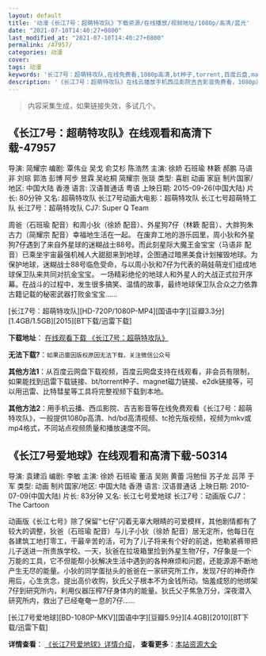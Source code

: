 ```yaml
---
layout: default
title: '动漫《长江7号：超萌特攻队》下载资源/在线播放/视频地址/1080p/高清/蓝光'
date: "2021-07-10T14:40:27+0800"
last_modified_at: "2021-07-10T14:40:27+0800"
permalink: /47957/
categories: 动漫
cover:
tags: 动漫
keywords: '长江7号：超萌特攻队,在线免费看,1080p高清,bt种子,torrent,百度云盘,magnet,磁力链,迅雷下载资源'
description: '《长江7号：超萌特攻队》在线云播放手机西瓜影院吉吉影音免费看，1080p高清bd/hd未删减完整版和tc抢先枪版，mkv/mp4格式，附带bt/torrent种子、magnet/磁力链、百度云盘、网盘资源迅雷下载链接'
---
```


>内容采集生成，如果链接失效，多试几个。


## 《长江7号：超萌特攻队》在线观看和高清下载-47957

导演: 简耀宗 编剧: 覃伟业 吴戈 俞艾杉 陈浩然 主演: 徐娇 石班瑜 林簌 郝鹏 马语非 刘琮 郭浩 彭博 阿步 昱霖 吴屹桐 简耀宗 张琰 类型: 喜剧 动画 家庭 制片国家/地区: 中国大陆 香港 语言: 汉语普通话 粤语 上映日期: 2015-09-26(中国大陆) 片长: 80分钟 又名: 超萌特攻队 长江7号动画大电影：超萌特攻队 长江七号超萌特工队 长江7号：超萌特攻队 CJ7: Super Q Team

周爸（石班瑜 配音）和周小狄（徐娇 配音）、外星狗7仔（林簌 配音）、大胖狗朱古力（简耀宗 配音）幸福地生活在一起。 在废弃工地的游乐园里，周小狄和外星狗7仔遇到了来自外星球的迷糊战士88号。而此刻星际大魔王金宝宝（马语非 配音）已乘坐宇宙最强机械人大甜甜来到地球，企图通过暗黑美食计划摧毁地球。为保护地球，迷糊战士88号临危受命，与以周小狄和7仔为代表的萌娃萌宠们组成地球保卫队来共同对抗金宝宝。 一场精彩绝伦的地球人和外星人的大战正式拉开序幕。在战斗的过程中，发生很多搞笑、温情的故事，最终地球保卫队合众之力依靠古籍记载的秘密武器打败金宝宝……


[长江7号：超萌特攻队][HD-720P/1080P-MP4][国语中字][豆瓣3.3分][1.4GB/1.5GB][2015][BT下载/迅雷下载]

**下载地址**： [在线观看下载 《长江7号：超萌特攻队》](https://www.btdx8.com/torrent/cj7_super_q_team_2015.html) 


**无法下载?**：`如果迅雷因版权原因无法下载，关注微信公众号 `

**其他方法1**：从百度云网盘下载视频，百度云网盘支持在线观看，非会员有限制，如果能找到迅雷下载链接、bt/torrent种子、magnet磁力链接、e2dk链接等，可以用迅雷、比特彗星等工具将完整视频下载到本地。

**其他方法2**：用手机云播、西瓜影院、吉吉影音等在线免费观看《长江7号：超萌特攻队》，一般提供1080p高清、hd/bd高清视频、tc抢先版视频，视频为mkv或mp4格式，不同站点视频质量和播放速度不同。


## 《长江7号爱地球》在线观看和高清下载-50314

导演: 袁建滔 编剧: 李敏 主演: 徐娇 石班瑜 董洁 吴刚 黄蕾 冯勉恒 苏子龙 吕萍 于军 类型: 动画 制片国家/地区: 中国大陆 香港 语言: 汉语普通话 上映日期: 2010-07-09(中国大陆) 片长: 83分钟 又名: 长江七号爱地球 长江7号：动画版 CJ7：The Cartoon

动画版《长江七号》除了保留“七仔”闪着无辜大眼睛的可爱模样，其他剧情都有了较大的调整，狄爸（石班瑜 配音）与儿子小狄（徐娇 配音）居无定所，他每日在各建筑工地打零工，干最辛苦的活，可为了儿子将来有个好的前途，他勒紧裤带把儿子送进一所贵族学校。一天，狄爸在拉圾箱里捡到外星生物7仔，7仔象是一个万能的工具，它不但能帮小狄解决生活中遇到的各种麻烦和问题，还能源源不断地产生无尽的能量。小狄的同学蛋挞头的爸爸在一家研究所工作，发现7仔的神奇作用后，心生贪念，提出高价收购，狄氏父子根本不为金钱所动。恼羞成怒的他绑架7仔到研究所内，利用仪器压榨7仔身体内的能量。狄氏父子焦急万分，深夜潜入研究所内，救出了已经奄奄一息的7仔……


[长江7号爱地球][BD-1080P-MKV][国语中字][豆瓣5.9分][4.4GB][2010][BT下载/迅雷下载]

**详情查看**： [《长江7号爱地球》详情介绍](/movie/50314/)， **查看更多**：[本站资源大全](/movie/t/all/)

